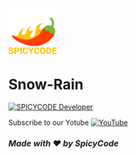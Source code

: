 ![Watch Me][def]
# Snow-Rain
<a href="https://dsc.gg/Spicycode"><img src="https://github.com/Spicy1Code/Snow-Rain/blob/main/img/fotor_2023-2-18_23_0_59.png" alt="SPICYCODE Developer" width="1000"></a>

Subscribe to our Yotube [![YouTube](https://img.shields.io/badge/YouTube-%23FF0000.svg?logo=YouTube&logoColor=white)](https://youtube.com/@ITz-Zekky) 

### *Made with ❤️ by SpicyCode*

[def]: ./img/icons8-chili-pepper-96.png
